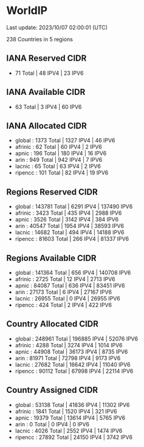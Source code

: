 # WorldIP

Last update: 2023/10/07 02:00:01 (UTC)

238 Countries in 5 regions

## IANA Reserved CIDR

- 71 Total | 48 IPV4 | 23 IPV6

## IANA Available CIDR

- 63 Total | 3 IPV4 | 60 IPV6

## IANA Allocated CIDR

- global : 1373 Total | 1327 IPV4 | 46 IPV6
- afrinic : 62 Total | 60 IPV4 | 2 IPV6
- apnic : 196 Total | 180 IPV4 | 16 IPV6
- arin : 949 Total | 942 IPV4 | 7 IPV6
- lacnic : 65 Total | 63 IPV4 | 2 IPV6
- ripencc : 101 Total | 82 IPV4 | 19 IPV6

## Regions Reserved CIDR

- global : 143781 Total | 6291 IPV4 | 137490 IPV6
- afrinic : 3423 Total | 435 IPV4 | 2988 IPV6
- apnic : 3526 Total | 3142 IPV4 | 384 IPV6
- arin : 40547 Total | 1954 IPV4 | 38593 IPV6
- lacnic : 14682 Total | 494 IPV4 | 14188 IPV6
- ripencc : 81603 Total | 266 IPV4 | 81337 IPV6

## Regions Available CIDR

- global : 141364 Total | 656 IPV4 | 140708 IPV6
- afrinic : 2725 Total | 12 IPV4 | 2713 IPV6
- apnic : 84087 Total | 636 IPV4 | 83451 IPV6
- arin : 27173 Total | 6 IPV4 | 27167 IPV6
- lacnic : 26955 Total | 0 IPV4 | 26955 IPV6
- ripencc : 424 Total | 2 IPV4 | 422 IPV6

## Country Allocated CIDR

- global : 248961 Total | 196885 IPV4 | 52076 IPV6
- afrinic : 4288 Total | 3274 IPV4 | 1014 IPV6
- apnic : 44908 Total | 36173 IPV4 | 8735 IPV6
- arin : 81971 Total | 72798 IPV4 | 9173 IPV6
- lacnic : 27682 Total | 16642 IPV4 | 11040 IPV6
- ripencc : 90112 Total | 67998 IPV4 | 22114 IPV6

## Country Assigned CIDR

- global : 53138 Total | 41836 IPV4 | 11302 IPV6
- afrinic : 1841 Total | 1520 IPV4 | 321 IPV6
- apnic : 19379 Total | 13614 IPV4 | 5765 IPV6
- arin : 0 Total | 0 IPV4 | 0 IPV6
- lacnic : 4026 Total | 2552 IPV4 | 1474 IPV6
- ripencc : 27892 Total | 24150 IPV4 | 3742 IPV6
